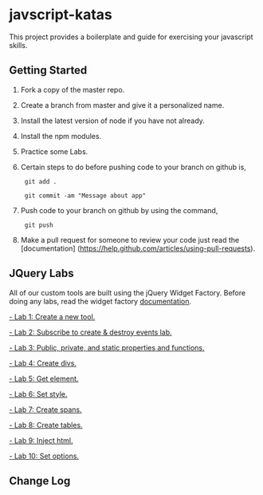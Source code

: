 # javscript-katas
This project provides a boilerplate and guide for exercising your javascript skills.

## Getting Started
1. Fork a copy of the master repo. 
2. Create a branch from master and give it a personalized name. 
3. Install the latest version of node if you have not already.
4. Install the npm modules.
5. Practice some Labs.
6. Certain steps to do before pushing code to your branch on github is, 

        git add .
    
        git commit -am "Message about app"

7. Push code to your branch on github by using the command,

        git push
       
8. Make a pull request for someone to review your code just read the [documentation]
(https://help.github.com/articles/using-pull-requests). 

## JQuery Labs

All of our custom tools are built using the jQuery Widget Factory. Before doing any labs, read the widget factory [documentation](http://learn.jquery.com/plugins/stateful-plugins-with-widget-factory/).


  <a href="public/jquery/lab1/README.md"> - Lab 1: Create a new tool.</a>

  <a href="public/jquery/lab2/README.md"> - Lab 2: Subscribe to create & destroy events lab.</a>
  
  <a href="public/jquery/lab3/README.md"> - Lab 3: Public, private, and static properties and functions.</a>
  
  <a href="public/jquery/lab4/README.md"> - Lab 4: Create divs.</a>
  
  <a href="public/jquery/lab5/README.md"> - Lab 5: Get element.</a>

  <a href="public/jquery/lab6/README.md"> - Lab 6: Set style.</a>
  
  <a href="public/jquery/lab7/README.md"> - Lab 7: Create spans.</a>
  
  <a href="public/jquery/lab8/README.md"> - Lab 8: Create tables.</a>
  
  <a href="public/jquery/lab9/README.md"> - Lab 9: Inject html.</a>
  
  <a href="public/jquery/lab10/README.md"> - Lab 10: Set options.</a>
  
## Change Log
